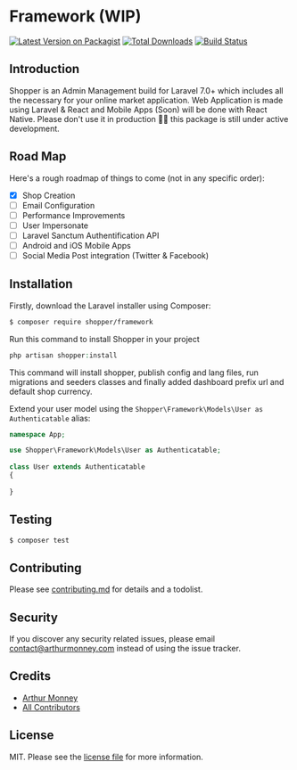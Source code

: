 # Framework (WIP)

[![Latest Version on Packagist][ico-version]][link-packagist]
[![Total Downloads][ico-downloads]][link-downloads]
[![Build Status][ico-travis]][link-travis]

## Introduction

Shopper is an Admin Management build for Laravel 7.0+ which includes all the necessary for your online market application.
Web Application is made using Laravel & React and Mobile Apps (Soon) will be done with React Native. Please don't use it in production 🙏🏾 this package is still under active development.

## Road Map

Here's a rough roadmap of things to come (not in any specific order):

-   [x] Shop Creation
-   [ ] Email Configuration
-   [ ] Performance Improvements
-   [ ] User Impersonate
-   [ ] Laravel Sanctum Authentification API
-   [ ] Android and iOS Mobile Apps
-   [ ] Social Media Post integration (Twitter & Facebook)

## Installation

Firstly, download the Laravel installer using Composer:
``` bash  
$ composer require shopper/framework  
```

Run this command to install Shopper in your project
```php
php artisan shopper:install
```

This command will install shopper, publish config and lang files, run migrations and seeders classes and finally added dashboard prefix url and default shop currency.

Extend your user model using the `Shopper\Framework\Models\User as Authenticatable` alias:

```php
namespace App;

use Shopper\Framework\Models\User as Authenticatable;  
  
class User extends Authenticatable  
{  
  
}

```

## Testing

```bash
$ composer test
```

## Contributing

Please see [contributing.md](contributing.md) for details and a todolist.

## Security

If you discover any security related issues, please email contact@arthurmonney.com instead of using the issue tracker.

## Credits

-   [Arthur Monney][link-author]
-   [All Contributors][link-contributors]

## License

MIT. Please see the [license file](license.md) for more information.

[ico-version]: https://img.shields.io/packagist/v/shopper/framework.svg?style=flat-square
[ico-downloads]: https://img.shields.io/packagist/dt/shopper/framework.svg?style=flat-square
[ico-travis]: https://img.shields.io/travis/shopper/framework/master.svg?style=flat-square
[link-packagist]: https://packagist.org/packages/shopper/framework
[link-downloads]: https://packagist.org/packages/shopper/framework
[link-travis]: https://travis-ci.org/shopper/framework
[link-author]: https://github.com/mckenziearts
[link-contributors]: ../../contributors
